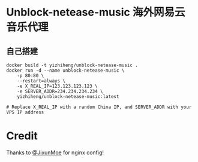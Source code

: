 # Unblock-netease-music 海外网易云音乐代理

## 自己搭建

```console
docker build -t yizhiheng/unblock-netease-music .
docker run -d --name unblock-netease-music \
    -p 80:80 \
    --restart=always \
    -e X_REAL_IP=123.123.123.123 \
    -e SERVER_ADDR=234.234.234.234 \
    yizhiheng/unblock-netease-music:latest

# Replace X_REAL_IP with a random China IP, and SERVER_ADDR with your VPS IP address
```

# Credit
Thanks to [@JixunMoe](https://github.com/JixunMoe) for nginx config!
